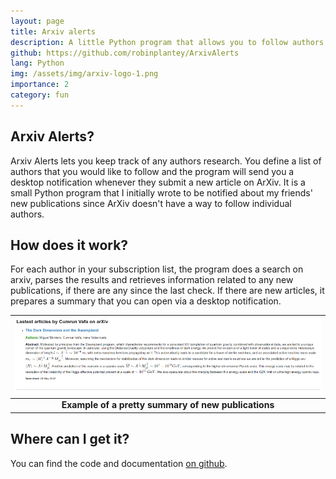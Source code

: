 ```yaml
---
layout: page
title: Arxiv alerts
description: A little Python program that allows you to follow authors on arXiv and receive desktop notifications when they submit articles
github: https://github.com/robinplantey/ArxivAlerts
lang: Python
img: /assets/img/arxiv-logo-1.png
importance: 2
category: fun
---
```


## Arxiv Alerts?
Arxiv Alerts lets you keep track of any authors research. You define a list of authors that you would like to follow and the program will send you a desktop 
notification whenever they submit a new article on ArXiv. It is a small Python program that I initially wrote to be notified about my friends' new 
publications since ArXiv doesn't have a way to follow individual authors. 

## How does it work?
For each author in your subscription list, the program does a search on arxiv, parses the results and retrieves information related to any new publications, if 
there are any since the last check. If there are new articles, it prepares a summary that you can open via a desktop notification. 

| ![Example of a pretty summary of new publications](/assets/img/arxivalerts.png) |
|:--:|
| <b>Example of a pretty summary of new publications</b>|

## Where can I get it?
You can find the code and documentation 
[on github](https://github.com/robinplantey/ArxivAlerts).
